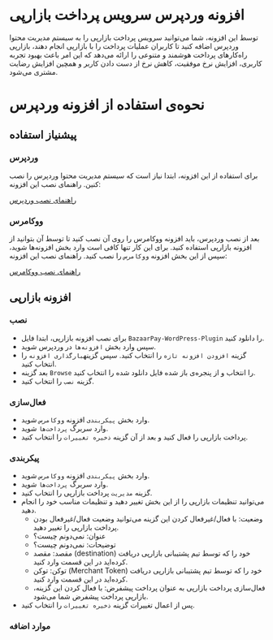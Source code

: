 # افزونه وردپرس سرویس پرداخت بازارپی

توسط این افزونه، شما می‌توانید سرویس پرداخت بازارپی را به سیستم مدیریت محتوا وردپرس اضافه کنید تا کاربران عملیات پرداخت
را با بازارپی انجام دهند، بازارپی راه‌کارهای پرداخت هوشمند و متنوعی را ارائه می‌دهد که این امر باعث بهبود تجربه کاربری،
افزایش نرخ موفقیت، کاهش نرخ از دست دادن کاربر و همچین افزایش رضایت مشتری می‌شود.

# نحوه‌ی استفاده از افزونه وردپرس

## پیشنیاز استفاده

### وردپرس

برای استفاده از این افزونه،‌ ابتدا نیاز است که سیستم مدیریت محتوا وردپرس را نصب کنین. راهنمای نصب این افزونه:

[راهنمای نصب وردپرس](https://developer.wordpress.org/advanced-administration/before-install/howto-install/)

### ووکامرس

بعد از نصب وردپرس، باید افزونه ووکامرس را روی آن نصب کنید تا توسط آن بتوانید از افزونه بازارپی استفاده کنید. برای این
کار تنها کافی است وارد بخش افزونه‌ها شوید، سپس از این بخش افزونه `ووکامرس` را نصب کنید.
راهنمای نصب این افزونه:

[راهنمای نصب ووکامرس](https://woo.com/document/installing-uninstalling-woocommerce/)

## افزونه بازارپی

### نصب

* برای نصب افزونه بازارپی، ابتدا فایل `BazaarPay-WordPress-Plugin` را دانلود کنید.
* سپس وارد بخش `افزونه‌ها` در وردپرس شوید.
* گزینه `افزودن افزونه تازه` را انتخاب کنید. سپس گزینه`بارگذاری افزونه` را انتخاب کنید.
* بعد گزینه `Browse` را انتخاب و از پنجره‌ی باز شده فایل دانلود شده را انتخاب کنید.
* گزینه `نصب` را انتخاب کنید.

### فعال‌سازی

* وارد بخش `پیکربندی` افزونه `ووکامرس` شوید.
* وارد سربرگ `پرداخت‌ها` شوید.
* پرداخت بازارپی را فعال کنید و بعد از آن گزینه `ذخیره تغییرات` را انتخاب کنید.

### پیکربندی

* وارد بخش `پیکربندی` افزونه `ووکامرس` شوید.
* وارد سربرگ `پرداخت‌ها` شوید.
* گزینه `مدیریت` پرداخت بازارپی را انتخاب کنید.
* می‌توانید تنظیمات بازارپی را از این بخش تغییر دهید و تنظیمات مناسب خود را انجام دهید.
    * وضعیت: با فعال/غیرفعال کردن این گزینه می‌توانید وضعیت فعال/غیرفعال بودن پرداخت بازارپی را تغییر دهید.
    * عنوان: نمی‌دونم چیست؟
    * توضیحات: نمی‌دونم چیست؟
    * مقصد: مقصد (destination) خود را که توسط تیم پشتیبانی بازارپی دریافت کرده‌اید در این قسمت وارد کنید.
    * توکن: توکن (Merchant Token) خود را که توسط تیم پشتیبانی بازارپی دریافت کرده‌اید در این قسمت وارد کنید.
    * فعال‌سازی پرداخت بازارپی به عنوان پرداخت پیشفرض: با فعال کردن این گزینه، بازارپی پرداخت پیشفرض شما می‌شود.
* پس از اعمال تغییرات گزینه `ذخیره تغییرات` را انتخاب کنید.

### موارد اضافه